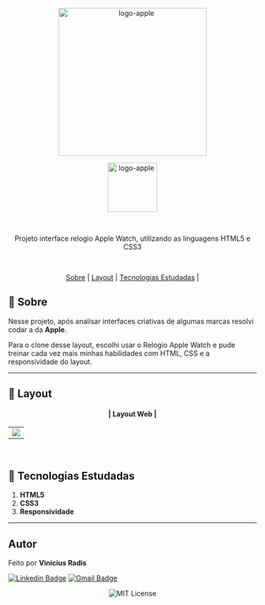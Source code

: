 
<p align="center"> <img src="https://upload.wikimedia.org/wikipedia/commons/thumb/f/fa/Apple_logo_black.svg/1724px-Apple_logo_black.svg.png" alt="logo-apple" width="300"> </p>

<p align="center"><img src="https://upload.wikimedia.org/wikipedia/commons/thumb/e/e4/Apple_Watch_official_logo.svg/2560px-Apple_Watch_official_logo.svg.png"alt="logo-apple" width="100"> </p> 

<br>
     

<p align="center">Projeto interface relogio Apple Watch, utilizando as linguagens HTML5 e CSS3 </p>
<br>

<p align="center">
  <a href="#small_blue_diamond-sobre">Sobre</a> |
  <a href="#small_blue_diamond-layout">Layout</a> |
  <a href="#small_blue_diamond-tecnologias-estudadas">Tecnologias Estudadas</a> |  
  </p>

  
## 	:small_blue_diamond: **Sobre**

Nesse projeto, após analisar interfaces criativas de algumas marcas resolvi codar a da  **Apple**.

Para o clone desse layout, escolhi usar o Relogio Apple Watch e pude treinar cada vez mais minhas habilidades com HTML, CSS e a responsividade do layout. 


---

## :small_blue_diamond: **Layout**


 #### <p align="center">| Layout Web |</p>

<table align="center">
   <tr>
    <td valign="top"><img src="https://media.giphy.com/media/OXFOs2JzeZnytk6S4b/giphy.gif"
"
"> </td>
    
   </tr>
 </table>
 <br>
 
 



## :small_blue_diamond: **Tecnologias Estudadas**

1. **HTML5**
2. **CSS3**
3. **Responsividade**
   
---

## **Autor**

  
 Feito por <b>Vinicius Radis</b></a>  <a href="https://github.com/Viniradis"> </a>


[![Linkedin Badge](https://img.shields.io/badge/-LinkedIn-blue?style=flat-square&logo=Linkedin&logoColor=white&link=https://www.linkedin.com/in/vinicius-radis/)](https://www.linkedin.com/in/vin%C3%ADcius-radis/)
[![Gmail Badge](https://img.shields.io/badge/-viniradis@gmail.com-D14836?style=flat-square&logo=Gmail&logoColor=white&link=mailto:viniradis@gmail.com)](mailto:viniradis@gmail.com)<br>


<p align="center"> <img alt="MIT License" src="https://img.shields.io/badge/license-MIT-green"> </p>

